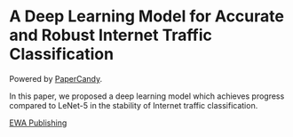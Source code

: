 # A Deep Learning Model for Accurate and Robust Internet Traffic Classification
Powered by [PaperCandy](https://github.com/ATATC/PaperCandy).

In this paper, we proposed a deep learning model which achieves progress compared to LeNet-5 in the stability of Internet traffic classification.

[EWA Publishing](https://ace.ewapublishing.org/article.html?pk=d38ddc589fc64a45a0c48cfc1d9ba582)
